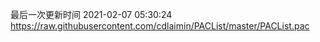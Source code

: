 最后一次更新时间 2021-02-07 05:30:24
https://raw.githubusercontent.com/cdlaimin/PACList/master/PACList.pac

